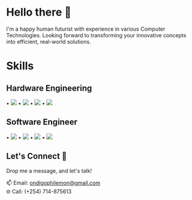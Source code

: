 <!-- Title -->
# Hello there 👋

<!-- Intro -->
<p align="Left">
  I'm a happy human futurist with experience in various Computer Technologies. Looking forward to transforming your innovative concepts into efficient, real-world solutions.
</p>

<!-- Skills -->
# Skills
<p align="left">
  
  ## Hardware Engineering
  • <img src="https://img.shields.io/badge/Computer%20Architecture%20-Expert-brightgreen">
  • <img src="https://img.shields.io/badge/Microcontroller%20Programming-Advanced-orange">
  • <img src="https://img.shields.io/badge/Digital/Analog Circuit%20Design-Intermediate-blue">
  • <img src="https://img.shields.io/badge/Signal%20Processing-Intermediate-blue">
  
  ## Software Engineer
  • <img src="https://img.shields.io/badge/Compiler%20Construction-Expert-brightgreen">
  • <img src="https://img.shields.io/badge/App%20Development-Expert-brightgreen">
  • <img src="https://img.shields.io/badge/Web%20Dev-Expert-blue">
  • <img src="https://img.shields.io/badge/AI%20Model%20Dev-Beginner-lightblue">
</p>

<!-- Connect -->
## Let's Connect 🚀
<p align="Left">Drop me a message, and let's talk!</p>
<p align="Left">
  📫 Email: <a href="mailto:ondigophilemon@gmail.com">ondigophilemon@gmail.com</a><br>
  🌐 Call: (+254) 714-875613<br>
</p>
